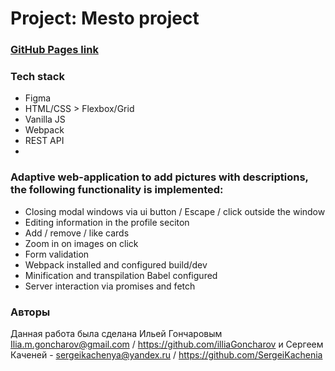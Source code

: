# Project: Mesto project
### [GitHub Pages link](https://SergeiKachenia.github.io/mesto-project/)
### Tech stack

* Figma
* HTML/CSS > Flexbox/Grid
* Vanilla JS
* Webpack
* REST API
* 
### Adaptive web-application to add pictures with descriptions, the following functionality is implemented:
* Closing modal windows via ui button / Escape / click outside the window
* Editing information in the profile seciton
* Add / remove / like cards
* Zoom in on images on click
* Form validation
* Webpack installed and configured build/dev
* Minification and transpilation Babel configured
* Server interaction via promises and fetch



### Авторы
Данная работа была сделана Ильей Гончаровым Ilia.m.goncharov@gmail.com / https://github.com/illiaGoncharov и Сергеем Каченей - sergeikachenya@yandex.ru / https://github.com/SergeiKachenia


